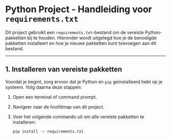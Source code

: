 # Python Project - Handleiding voor `requirements.txt`

Dit project gebruikt een `requirements.txt`-bestand om de vereiste Python-pakketten bij te houden. Hieronder wordt uitgelegd hoe je de benodigde pakketten installeert en hoe je nieuwe pakketten kunt toevoegen aan dit bestand.

---

## 1. Installeren van vereiste pakketten

Voordat je begint, zorg ervoor dat je Python en `pip` geïnstalleerd hebt op je systeem. Volg daarna deze stappen:

1. Open een terminal of command prompt.
2. Navigeer naar de hoofdmap van dit project.
3. Voer het volgende commando uit om alle vereiste pakketten te installeren:

   ```bash
   pip install -r requirements.txt